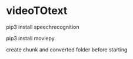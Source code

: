 # videoTOtext

pip3 install speechrecognition

pip3 install moviepy

create chunk and converted folder before starting
